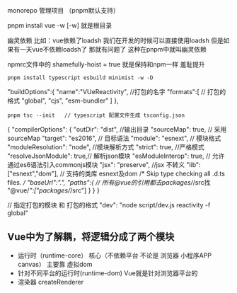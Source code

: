 monorepo 管理项目  （pnpm默认支持）

pnpm install vue -w  [-w] 就是根目录

幽灵依赖  比如：vue依赖了loadsh  我们在开发的时候可以直接使用loadsh 
但是如果有一天vue不依赖loadsh了  那就有问题了   这种在pnpm中就叫幽灵依赖

npmrc文件中的 shamefully-hoist = true  就是保持和npm一样  羞耻提升


```
pnpm install typescript esbuild minimist -w -D
```

 "buildOptions":{
  "name":"VUeReactivity",  //打包的名字
  "formats":[   // 打包的格式
    "global",
    "cjs",
    "esm-bundler"
  ]
},

```
pnpm tsc --init   // typescript 配置文件生成 tsconfig.json
```

{
  "compilerOptions": {
    "outDir": "dist",  //输出目录
    "sourceMap": true, // 采用sourceMap
    "target": "es2016",  // 目标语法
    "module": "esnext",  // 模块格式
    "moduleResolution": "node", //模块解析方式
    "strict": true, //严格模式
    "resolveJsonModule": true,// 解析json模块
    "esModuleInterop": true, // 允许通过es6语法引入commonjs模块
    "jsx": "preserve", //jsx 不转义
    "lib": ["esnext","dom"], // 支持的类库 esnext及dom        /* Skip type checking all .d.ts files. */
    "baseUrl":".",
    "paths":{   // 所有@vue的引用都去packages/*/src找
      "@vue/*":["packages/*/src"]
    }
  }
}



// 指定打包的模块 和 打包的格式
"dev": "node script/dev.js reactivity -f global" 



## Vue中为了解耦，将逻辑分成了两个模块
- 运行时（runtime-core）  核心（不依赖平台  不论是 浏览器 小程序APP canvas）  主要靠 虚拟dom  
- 针对不同平台的运行时(runtime-dom)  Vue就是针对浏览器平台的
- 渲染器 createRenderer